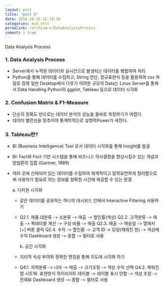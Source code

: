 ```yaml
---
layout: post
title: "post 5"
date: 2018-10-16 22:10:10
categories: mid_test
permalink: /archivers/DataAnalysisProcess
coments : true
---
```


Data Analysis Process

### 1. Data Analysis Process
  - Server에서 누적된 데이터와 실시간으로 발생되는 데이터를 병합하여 처리 
  - Python을 통해 데이터를 수집하고, String 연산, 정규표현식 등을 활용하여 csv 파일로 정제
    일반 Desktop에서 다루기 어려운 규모의 Data는 Linux Server를 통해서 Data Handling
    Python의 ggplot, Tableau 등으로 데이터 시각화

### 2. Confusion Matrix & F1-Measure
   - 단순히 정확도 만으로는 데이터 분석의 성능을 올바로 측정하기가 어렵다. 
   - 데이터 밸런싱을 맞추어야 통계학적으로 설명력Power가 세진다. 
   
### 3. Tableau란?
   - BI (Business Intelligence) Tool 로서 데이터 시각화를 통해 Insight를 발굴
   - BI: Fact와 Fact 기반 시스템을 통해 비즈니스 의사결정을 향상시킬수 있는 개념과 방법론의 집합 (Gartner, 1989)
   - 여러 곳에 산재되어 있는 데이터를 수집하여 체계적이고 일목요연하게 정리함으로써 사용자가 필요로 하는 정보를 정확한 시간에 제공할 수 있는 환경 

       a. 다차원 시각화
     - 같은 데이터를 공유하는 하나의 대시보드 안에서 Interactive Filtering 사용하기
     - Q2.1. 제품 대분류 -> 소분류 -> 매출 -> 할인률(색상)
       Q2.2. 고객분류 -> 매출 -> 퀵테이블 계산 -> 구성 비율 -> 매출
       Q2.3. 매출 -> 매송일 -> 열에서 [+] 버튼 클릭
       Q2.4. 수익 -> 할인율 -> 고객 ID -> 모양(채워진 원) -> 색상에 수익
             Dashboard 생성 -> 종합 -> 필터로 사용
             
       b. 공간 시각화
     - 지리적 속성 부여와 정확한 명칭을 통해 지도에 시각화 하기
     - Q4.1. 지역분류 -> 나라 -> 매출 -> 크기조정 -> 색상 수익 선택
       Q4.2. 채워진 맵
       시트16. 표현방식 하이라이트 테이블 -> 레이블 표시 안함 -> 색상 조정 -> 전체뷰
       Dashboard 생성 -> 종합 -> 필터로 사용




